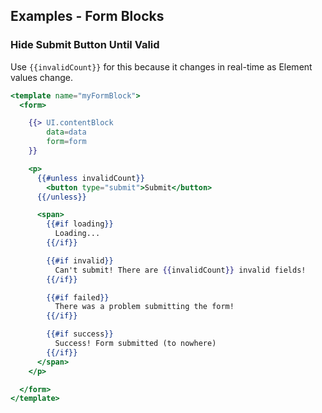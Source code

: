 ## Examples - Form Blocks

### Hide Submit Button Until Valid

Use `{{invalidCount}}` for this because it changes in real-time as Element values change.

```handlebars
<template name="myFormBlock">
  <form>

    {{> UI.contentBlock
        data=data
        form=form
    }}

    <p>
      {{#unless invalidCount}}
        <button type="submit">Submit</button>
      {{/unless}}

      <span>
        {{#if loading}}
          Loading...
        {{/if}}

        {{#if invalid}}
          Can't submit! There are {{invalidCount}} invalid fields!
        {{/if}}

        {{#if failed}}
          There was a problem submitting the form!
        {{/if}}

        {{#if success}}
          Success! Form submitted (to nowhere)
        {{/if}}
      </span>
    </p>

  </form>
</template>
```